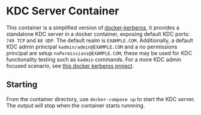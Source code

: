 # KDC Server Container

This container is a simplified version of [docker-kerberos](https://github.com/ist-dsi/docker-kerberos), it provides a standalone KDC server in a docker container, exposing default KDC ports: `749 TCP` and `88 UDP`. The default realm is `EXAMPLE.COM`. Additionally, a default KDC admin principal `kadmin/admin@EXAMPLE.COM` and a no permissions principal are setup `noPermissions@EXAMPLE.COM`, these may be used for KDC functionality testing such as `kadmin` commands. For a more KDC admin focused scenario, see [this docker kerberos project](https://github.com/ist-dsi/docker-kerberos).

## Starting

From the container directory, use `docker-compose up` to start the KDC server. The output will stop when the container starts runnning.

